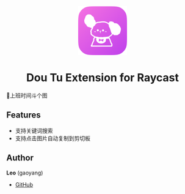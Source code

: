 <p align="center">
  <img src="assets/icon.png" height="128">
  <h1 align="center">Dou Tu Extension for Raycast</h1>
</p>

🌟上班时间斗个图 

## Features
- 支持关键词搜索
- 支持点击图片自动复制到剪切板

## Author

**Leo** (gaoyang)

- [GitHub](https://www.github.com/gaoyang)
